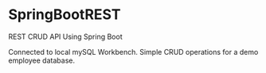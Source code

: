 # SpringBootREST
REST CRUD API Using Spring Boot

Connected to local mySQL Workbench.
Simple CRUD operations for a demo employee database.
